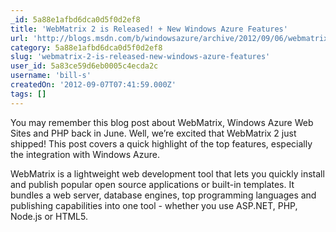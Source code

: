 ```yaml
---
_id: 5a88e1afbd6dca0d5f0d2ef8
title: 'WebMatrix 2 is Released! + New Windows Azure Features'
url: 'http://blogs.msdn.com/b/windowsazure/archive/2012/09/06/webmatrix-2-is-released-new-windows-azure-features.aspx'
category: 5a88e1afbd6dca0d5f0d2ef8
slug: 'webmatrix-2-is-released-new-windows-azure-features'
user_id: 5a83ce59d6eb0005c4ecda2c
username: 'bill-s'
createdOn: '2012-09-07T07:41:59.000Z'
tags: []
---
```


You may remember this blog post about WebMatrix, Windows Azure Web Sites and PHP back in June. Well, we’re excited that WebMatrix 2 just shipped! This post covers a quick highlight of the top features, especially the integration with Windows Azure.

WebMatrix is a lightweight web development tool that lets you quickly install and publish popular open source applications or built-in templates. It bundles a web server, database engines, top programming languages and publishing capabilities into one tool - whether you use ASP.NET, PHP, Node.js or HTML5.

